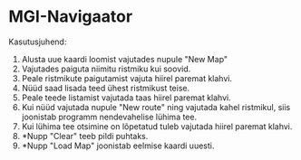 # MGI-Navigaator

Kasutusjuhend:
1) Alusta uue kaardi loomist vajutades nupule "New Map"
2) Vajutades paiguta niimitu ristmiku kui soovid.
3) Peale ristmikute paigutamist vajuta hiirel paremat klahvi.
4) Nüüd saad lisada teed ühest ristmikust teise.
5) Peale teede listamist vajutada taas hiirel paremat klahvi.
6) Kui nüüd vajutada nupule "New route" ning vajutada kahel ristmikul, siis joonistab programm nendevahelise lühima tee.
7) Kui lühima tee otsimine on lõpetatud tuleb vajutada hiirel paremat klahvi.
8) *Nupp "Clear" teeb pildi puhtaks.
9) *Nupp "Load Map" joonistab eelmise kaardi uuesti.
